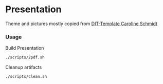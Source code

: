 # Presentation

Theme and pictures mostly copied from [DIT-Template Caroline
Schmidt](https://gitlab.dit.htwk-leipzig.de/caroline.schmidt/htwk-leipzig-latex-beamer-template)

### Usage

Build Presentation
```sh
./scripts/2pdf.sh
```

Cleanup artifacts
```sh
./scripts/clean.sh
```
